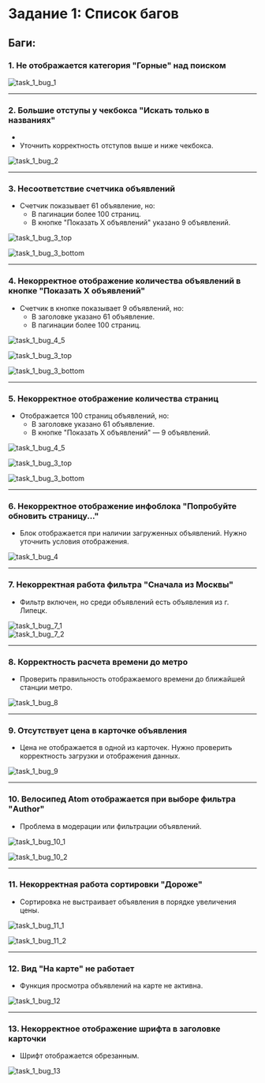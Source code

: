 # Задание 1: Список багов

## Баги:

### 1. **Не отображается категория "Горные" над поиском**

![task_1_bug_1](images/task_1_bug_1.png)

---

### 2. **Большие отступы у чекбокса "Искать только в названиях"**
- 
- Уточнить корректность отступов выше и ниже чекбокса.

![task_1_bug_2](images/task_1_bug_2.png)

---

### 3. **Несоответствие счетчика объявлений**

- Счетчик показывает 61 объявление, но:
  - В пагинации более 100 страниц.
  - В кнопке "Показать X объявлений" указано 9 объявлений.
  
![task_1_bug_3_top](images/task_1_bug_3_2.png)  

![task_1_bug_3_bottom](images/task_1_bug_3_1.png)

---

### 4. **Некорректное отображение количества объявлений в кнопке "Показать X объявлений"**

- Счетчик в кнопке показывает 9 объявлений, но:
  - В заголовке указано 61 объявление.
  - В пагинации более 100 страниц.
  
![task_1_bug_4_5](images/task_1_bug_5.png)  

![task_1_bug_3_top](images/task_1_bug_3_2.png)  

![task_1_bug_3_bottom](images/task_1_bug_3_1.png)

---

### 5. **Некорректное отображение количества страниц**

- Отображается 100 страниц объявлений, но:
  - В заголовке указано 61 объявление.
  - В кнопке "Показать X объявлений" — 9 объявлений.
  
![task_1_bug_4_5](images/task_1_bug_5.png)  

![task_1_bug_3_top](images/task_1_bug_3_2.png)  

![task_1_bug_3_bottom](images/task_1_bug_3_1.png)

---

### 6. **Некорректное отображение инфоблока "Попробуйте обновить страницу..."**

- Блок отображается при наличии загруженных объявлений. Нужно уточнить условия отображения.

![task_1_bug_4](images/task_1_bug_4.png)

---

### 7. **Некорректная работа фильтра "Сначала из Москвы"**

- Фильтр включен, но среди объявлений есть объявления из г. Липецк.

![task_1_bug_7_1](images/task_1_bug_7_1.png)  
![task_1_bug_7_2](images/task_1_bug_7_2.png)

---

### 8. **Корректность расчета времени до метро**

- Проверить правильность отображаемого времени до ближайшей станции метро.

![task_1_bug_8](images/task_1_bug_8.png)

---

### 9. **Отсутствует цена в карточке объявления**

- Цена не отображается в одной из карточек. Нужно проверить корректность загрузки и отображения данных.

![task_1_bug_9](images/task_1_bug_9.png)

---

### 10. **Велосипед Atom отображается при выборе фильтра "Author"**

- Проблема в модерации или фильтрации объявлений.

![task_1_bug_10_1](images/task_1_bug_10_1.png)

![task_1_bug_10_2](images/task_1_bug_10_2.png)

---

### 11. **Некорректная работа сортировки "Дороже"**

- Сортировка не выстраивает объявления в порядке увеличения цены.

![task_1_bug_11_1](images/task_1_bug_11_1.png)  

![task_1_bug_11_2](images/task_1_bug_11_2.png)

---

### 12. **Вид "На карте" не работает** 

- Функция просмотра объявлений на карте не активна.

![task_1_bug_12](images/task_1_bug_12.png)

---

### 13. **Некорректное отображение шрифта в заголовке карточки**

- Шрифт отображается обрезанным.

![task_1_bug_13](images/task_1_bug_13.png)
